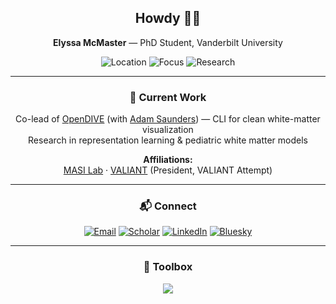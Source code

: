 <div align="center">

## Howdy 🤠👋  
**Elyssa McMaster** — PhD Student, Vanderbilt University

![Location](https://img.shields.io/badge/Nashville,%20TN-6a8d73?style=flat&logo=map-pin&logoColor=ffffff)
![Focus](https://img.shields.io/badge/White%20Matter%20Models-cfa5b0?style=flat&logo=brain&logoColor=ffffff)
![Research](https://img.shields.io/badge/Representation%20Learning-6a8d73?style=flat)

---

### 🔬 Current Work
Co-lead of [OpenDIVE](https://github.com/MASILab/open_dive) (with [Adam Saunders](https://github.com/saundersresearch)) — CLI for clean white-matter visualization  
Research in representation learning & pediatric white matter models  

**Affiliations:**  
[MASI Lab](https://my.vanderbilt.edu/masi/) · [VALIANT](https://www.vanderbilt.edu/valiant/) (President, VALIANT Attempt)  

---

### 📬 Connect
[![Email](https://img.shields.io/badge/Email-elyssa.m.mcmaster@vanderbilt.edu-cfa5b0?style=flat&logo=gmail&logoColor=ffffff)](mailto:elyssa.m.mcmaster@vanderbilt.edu)
[![Scholar](https://img.shields.io/badge/Scholar-Profile-6a8d73?style=flat&logo=googlescholar&logoColor=ffffff)](https://scholar.google.com/citations?user=clsolRwAAAAJ&hl=en)
[![LinkedIn](https://img.shields.io/badge/LinkedIn-Profile-cfa5b0?style=flat&logo=linkedin&logoColor=ffffff)](https://www.linkedin.com/in/elyssa-mcmaster-959696206/)
[![Bluesky](https://img.shields.io/badge/Bluesky-elyssamcmaster.bsky.social-6a8d73?style=flat&logo=bluesky&logoColor=ffffff)](https://bsky.app/profile/elyssamcmaster.bsky.social)

---

### 🧰 Toolbox
<img src="https://skillicons.dev/icons?i=python,pytorch,git,github,docker,linux,vscode,md&theme=light&perline=8" />

</div>


<!--
**ElyssaMcMaster/ElyssaMcMaster** is a ✨ _special_ ✨ repository because its `README.md` (this file) appears on your GitHub profile.
!!!
Here are some ideas to get you started:

- 🔭 I’m currently working on ...
- 🌱 I’m currently learning ...
- 👯 I’m looking to collaborate on ...
- 🤔 I’m looking for help with ...
- 💬 Ask me about ...
- 📫 How to reach me: ...
- 😄 Pronouns: ...
- ⚡ Fun fact: ...
-->

